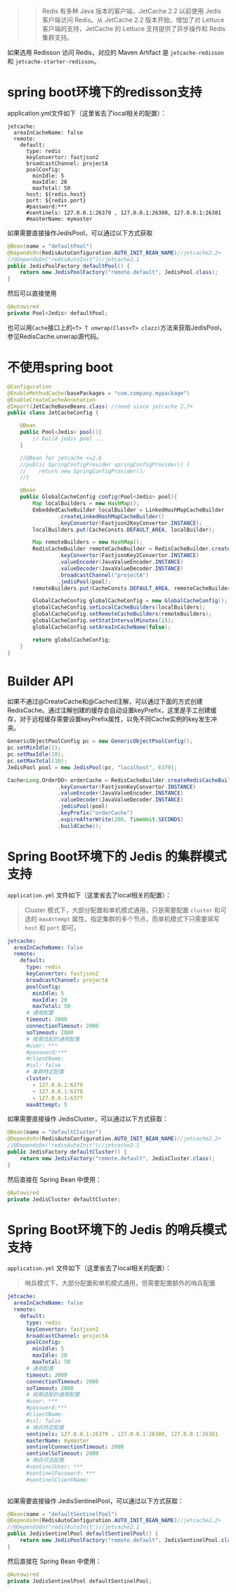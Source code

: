 
> > Redis 有多种 Java 版本的客户端，JetCache 2.2 以前使用 Jedis 客户端访问 Redis。从 JetCache 2.2 版本开始，增加了对 Lettuce 客户端的支持，JetCache 的 Lettuce 支持提供了异步操作和 Redis 集群支持。

如果选用 Redisson 访问 Redis，对应的 Maven Artifact 是 `jetcache-redisson` 和 `jetcache-starter-redisson`。

# spring boot环境下的redisson支持

application.yml文件如下（这里省去了local相关的配置）：
```
jetcache: 
  areaInCacheName: false
  remote:
    default:
      type: redis
      keyConvertor: fastjson2
      broadcastChannel: projectA
      poolConfig:
        minIdle: 5
        maxIdle: 20
        maxTotal: 50
      host: ${redis.host}
      port: ${redis.port}
      #password:***
      #sentinels: 127.0.0.1:26379 , 127.0.0.1:26380, 127.0.0.1:26381
      #masterName: mymaster
```

如果需要直接操作JedisPool，可以通过以下方式获取
```java
@Bean(name = "defaultPool")
@DependsOn(RedisAutoConfiguration.AUTO_INIT_BEAN_NAME)//jetcache2.2+
//@DependsOn("redisAutoInit")//jetcache2.1
public JedisPoolFactory defaultPool() {
    return new JedisPoolFactory("remote.default", JedisPool.class);
}
```
然后可以直接使用
```java
@Autowired
private Pool<Jedis> defaultPool;
```

也可以用```Cache```接口上的```<T> T unwrap(Class<T> clazz)```方法来获取JedisPool，参见RedisCache.unwrap源代码。

# 不使用spring boot
```java
@Configuration
@EnableMethodCache(basePackages = "com.company.mypackage")
@EnableCreateCacheAnnotation
@Import(JetCacheBaseBeans.class) //need since jetcache 2.7+
public class JetCacheConfig {

    @Bean
    public Pool<Jedis> pool(){
        // build jedis pool ...
    }

    //@Bean for jetcache <=2.6 
    //public SpringConfigProvider springConfigProvider() {
    //    return new SpringConfigProvider();
    //}

    @Bean
    public GlobalCacheConfig config(Pool<Jedis> pool){
        Map localBuilders = new HashMap();
        EmbeddedCacheBuilder localBuilder = LinkedHashMapCacheBuilder
                .createLinkedHashMapCacheBuilder()
                .keyConvertor(Fastjson2KeyConvertor.INSTANCE);
        localBuilders.put(CacheConsts.DEFAULT_AREA, localBuilder);

        Map remoteBuilders = new HashMap();
        RedisCacheBuilder remoteCacheBuilder = RedisCacheBuilder.createRedisCacheBuilder()
                .keyConvertor(FastjsonKey2Convertor.INSTANCE)
                .valueEncoder(JavaValueEncoder.INSTANCE)
                .valueDecoder(JavaValueDecoder.INSTANCE)
                .broadcastChannel("projectA")
                .jedisPool(pool);
        remoteBuilders.put(CacheConsts.DEFAULT_AREA, remoteCacheBuilder);

        GlobalCacheConfig globalCacheConfig = new GlobalCacheConfig();
        globalCacheConfig.setLocalCacheBuilders(localBuilders);
        globalCacheConfig.setRemoteCacheBuilders(remoteBuilders);
        globalCacheConfig.setStatIntervalMinutes(15);
        globalCacheConfig.setAreaInCacheName(false);

        return globalCacheConfig;
    }
}
```

# Builder API
如果不通过@CreateCache和@Cached注解，可以通过下面的方式创建RedisCache。通过注解创建的缓存会自动设置keyPrefix，这里是手工创建缓存，对于远程缓存需要设置keyPrefix属性，以免不同Cache实例的key发生冲突。
```java
GenericObjectPoolConfig pc = new GenericObjectPoolConfig();
pc.setMinIdle(2);
pc.setMaxIdle(10);
pc.setMaxTotal(10);
JedisPool pool = new JedisPool(pc, "localhost", 6379);

Cache<Long,OrderDO> orderCache = RedisCacheBuilder.createRedisCacheBuilder()
                .keyConvertor(FastjsonKeyConvertor.INSTANCE)
                .valueEncoder(JavaValueEncoder.INSTANCE)
                .valueDecoder(JavaValueDecoder.INSTANCE)
                .jedisPool(pool)
                .keyPrefix("orderCache")
                .expireAfterWrite(200, TimeUnit.SECONDS)
                .buildCache();
```


# Spring Boot环境下的 Jedis 的集群模式支持

`application.yml` 文件如下（这里省去了local相关的配置）：

> Cluster 模式下，大部分配置和单机模式通用，只是需要配置 `cluster` 和可选的 `maxAttempt` 属性，指定集群的多个节点，而单机模式下只需要填写 `host` 和 `port` 即可。

```yml
jetcache: 
  areaInCacheName: false
  remote:
    default:
      type: redis
      keyConvertor: fastjson2
      broadcastChannel: projectA
      poolConfig:
        minIdle: 5
        maxIdle: 20
        maxTotal: 50
      # 通用配置
      timeout: 2000
      connectionTimeout: 2000
      soTimeout: 2000
      # 按需选配的通用配置
      #user: ***  
      #password:***
      #clientName: 
      #ssl: false
      # 集群特定配置
      cluster:
        - 127.0.0.1:6379
        - 127.0.0.1:6378
        - 127.0.0.1:6377
      maxAttempt: 5
```

如果需要直接操作 JedisCluster，可以通过以下方式获取：

```java
@Bean(name = "defaultCluster")
@DependsOn(RedisAutoConfiguration.AUTO_INIT_BEAN_NAME)//jetcache2.2+
//@DependsOn("redisAutoInit")//jetcache2.1
public JedisFactory defaultCluster() {
    return new JedisFactory("remote.default", JedisCluster.class);
}
```
然后直接在 Spring Bean 中使用：

```java
@Autowired
private JedisCluster defaultCluster;
```

# Spring Boot环境下的 Jedis 的哨兵模式支持

`application.yml` 文件如下（这里省去了local相关的配置）：

> 哨兵模式下，大部分配置和单机模式通用，但需要配置额外的哨兵配置

```yml
jetcache: 
  areaInCacheName: false
  remote:
    default:
      type: redis
      keyConvertor: fastjson2
      broadcastChannel: projectA
      poolConfig:
        minIdle: 5
        maxIdle: 20
        maxTotal: 50
      # 通用配置
      timeout: 2000
      connectionTimeout: 2000
      soTimeout: 2000
      # 按需选配的通用配置
      #user: ***  
      #password:***
      #clientName: 
      #ssl: false
      # 哨兵特定配置
      sentinels: 127.0.0.1:26379 , 127.0.0.1:26380, 127.0.0.1:26381
      masterName: mymaster
      sentinelConnectionTimeout: 2000
      sentinelSoTimeout: 2000
      # 哨兵可选配置
      #sentinelUser: ***
      #sentinelPassword: ***
      #sentinelClientName: 
    
```

如果需要直接操作 JedisSentinelPool，可以通过以下方式获取：

```java
@Bean(name = "defaultSentinelPool")
@DependsOn(RedisAutoConfiguration.AUTO_INIT_BEAN_NAME)//jetcache2.2+
//@DependsOn("redisAutoInit")//jetcache2.1
public JedisSentinelPool defaultSentinelPool() {
    return new JedisPoolFactory("remote.default", JedisSentinelPool.class);
}
```
然后直接在 Spring Bean 中使用：

```java
@Autowired
private JedisSentinelPool defaultSentinelPool;
```


